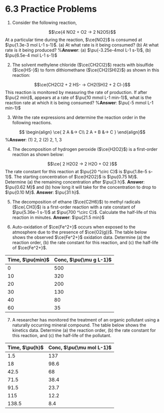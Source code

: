 # 6.3 Practice Problems

1. Consider the following reaction, 

$$\ce{4 NO2 + O2 -> 2 N2O5}$$
At a particular time during the reaction, $\ce{NO2}$ is consumed at $\pu{1.3e-3 mol L-1 s-1}$. (a)  At what rate is it being consumed? (b) At what rate is it being produced? 
%**Answer**: (a) $\pu{-3.25e-4mol L-1 s-1}$, (b) $\pu{6.5e-4 mol L-1 s-1}$
 
2. The solvent methylene chloride ($\ce{CH2Cl2}$) reacts with bisulfide ($\ce{HS-}$) to form dithiomethane ($\ce{CH2(SH)2}$) as shown in this reaction: 

$$\ce{CH2Cl2 + 2 HS- -> CH2(SH)2 + 2 Cl-}$$
This reaction is monitored by measuring the rate of production. If after $\pu{2 min}$, appears at a rate of $\pu{10 mmol L-1 min-1}$, what is the reaction rate at which it is being consumed? 
%**Answer**: $\pu{-5 mmol L-1 min-1}$

3. Write the rate expressions and determine the reaction order in the following reactions.

$$
\begin{align}
\ce{
2 A &-> C\\
2 A + B &-> C
}
\end{align}$$
%**Answer**: (1) 2, 2 (2) 2, 1, 3

4. The decomposition of hydrogen peroxide ($\ce{H2O2}$) is a first-order reaction as shown below: 

$$\ce{
2 H2O2 -> 2 H2O + O2
}$$
The rate constant for this reaction at $\pu{20 ^\circ C}$ is $\pu{1.8e-5 s-1}$. The starting concentration of $\ce{H2O2}$ is $\pu{0.75 M}$. Determine (a) the remaining concentration after $\pu{3 h}$.  **Answer**: $\pu{0.62 M}$ and (b) how long it will take for the concentration to drop to $\pu{0.10 M}$. **Answer**: $\pu{31 h}$.

5. The decomposition of ethane ($\ce{C2H6}$) to methyl radicals ($\ce{.CH3}$) is a first-order reaction with a rate constant of $\pu{5.36e-1 s-1}$ at $\pu{700 ^\circ C}$. Calculate the half-life of this reaction in minutes. **Answer**: $\pu{21.5 min}$

6. Auto-oxidation of $\ce{Fe^2+}$ occurs when exposed to the atmosphere due to the presence of $\ce{O2(g)}$. The table below shows the observed $\ce{Fe^2+}$ oxidation data. Determine (a) the reaction order, (b) the rate constant for this reaction, and (c) the half-life of $\ce{Fe^2+}$.

| Time, $\pu{min}$ | Conc, $\pu{\mu g L-1}$ |
|-----------|----------------------------------|
| 0         | 500                              |
| 10        | 320                              |
| 20        | 200                              |
| 30        | 130                              |
| 40        | 80                               |
| 60        | 35                               |

7. A researcher has monitored the treatment of an organic pollutant using a naturally occurring mineral compound. The table below shows the kinetics data. Determine (a) the reaction order, (b) the rate constant for this reaction, and (c) the half-life of the pollutant.

| Time, $\pu{h}$ | Conc, $\pu{\mu mol L-1}$ |
|---------|-------------------------|
| 1.5     | 137                     |
| 18      | 98.6                    |
| 42.5    | 68                      |
| 71.5    | 38.4                    |
| 91.5    | 23.7                    |
| 115     | 12.2                    |
| 138.5   | 8.4                     |
